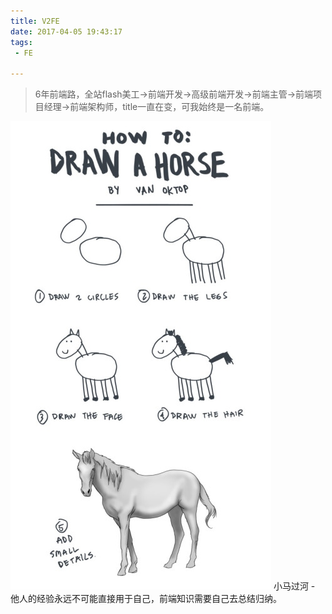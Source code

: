 ```yaml
---
title: V2FE
date: 2017-04-05 19:43:17
tags:
 - FE

---
```

> 6年前端路，全站flash美工->前端开发->高级前端开发->前端主管->前端项目经理->前端架构师，title一直在变，可我始终是一名前端。

![img](../images/horse.jpg)
小马过河 - 他人的经验永远不可能直接用于自己，前端知识需要自己去总结归纳。

